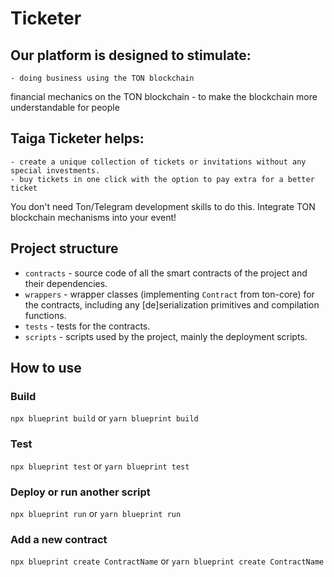 # Ticketer

## Our platform is designed to stimulate:

    - doing business using the TON blockchain
financial mechanics on the TON blockchain
    - to make the blockchain more understandable for people

## Taiga Ticketer helps:

    - create a unique collection of tickets or invitations without any special investments.
    - buy tickets in one click with the option to pay extra for a better ticket

You don't need Ton/Telegram development skills to do this. Integrate TON blockchain mechanisms into your event!

## Project structure

-   `contracts` - source code of all the smart contracts of the project and their dependencies.
-   `wrappers` - wrapper classes (implementing `Contract` from ton-core) for the contracts, including any [de]serialization primitives and compilation functions.
-   `tests` - tests for the contracts.
-   `scripts` - scripts used by the project, mainly the deployment scripts.

## How to use

### Build

`npx blueprint build` or `yarn blueprint build`

### Test

`npx blueprint test` or `yarn blueprint test`

### Deploy or run another script

`npx blueprint run` or `yarn blueprint run`

### Add a new contract

`npx blueprint create ContractName` or `yarn blueprint create ContractName`
